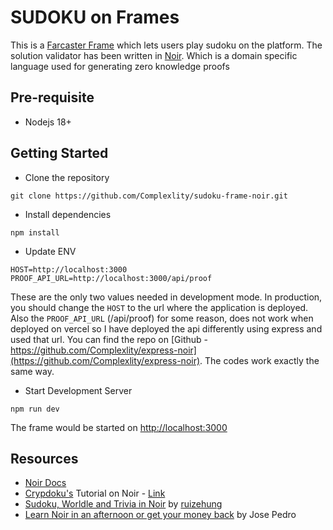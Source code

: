 # SUDOKU on Frames
This is a [Farcaster Frame](https://docs.farcaster.xyz/reference/frames/spec) which lets users play sudoku on the platform.
The solution validator has been written in [Noir](https://noir-lang.org/). Which is a domain specific language used for generating zero knowledge proofs

## Pre-requisite
- Nodejs 18+

## Getting Started

- Clone the repository
```
git clone https://github.com/Complexlity/sudoku-frame-noir.git
```

- Install dependencies
```
npm install
```

- Update ENV

```.env
HOST=http://localhost:3000
PROOF_API_URL=http://localhost:3000/api/proof
```

These are the only two values needed in development mode. In production, you should change the `HOST` to the url where the application is deployed.<br/>
Also the `PROOF_API_URL` (/api/proof) for some reason, does not work when deployed on vercel so I have deployed the api differently using express and used that url.
You can find the repo on [Github - https://github.com/Complexlity/express-noir](https://github.com/Complexlity/express-noir). The codes work exactly the same way.

- Start Development Server

```
npm run dev
```

The frame would be started on [http://localhost:3000](http://localhost:3000)

## Resources
- [Noir Docs](https://noir-lang.org/docs/)
- [Crypdoku's](https://github.com/guipublic/crypdoku) Tutorial on Noir - [Link](https://drive.google.com/file/d/1D4XCdiIZVjUW1JHDoMW3pG-15mgjMm9E/)
- [Sudoku, Worldle and Trivia in Noir](https://github.com/ruizehung/Zero-Knowledge-Sudoku-Wordle-Trivia) by [ruizehung](https://github.com/ruizehung/)
- [Learn Noir in an afternoon or get your money back](https://www.youtube.com/watch?v=rEVPui0_rig&t=3020s) by Jose Pedro

